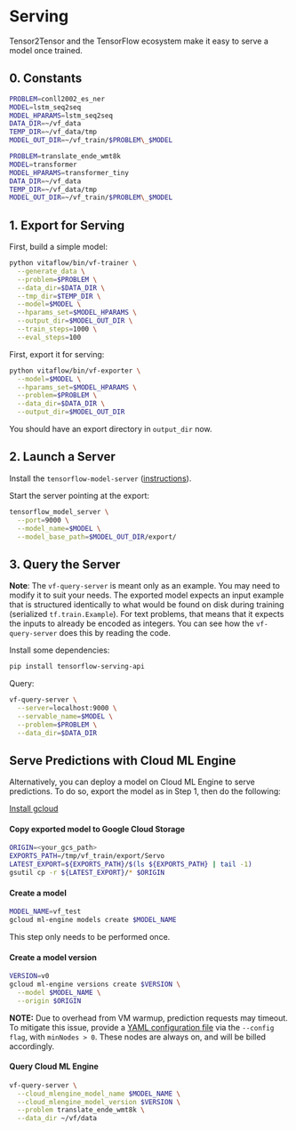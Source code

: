 # Serving

Tensor2Tensor and the TensorFlow ecosystem make it easy to serve a model once
trained.

## 0. Constants

```sh
PROBLEM=conll2002_es_ner
MODEL=lstm_seq2seq
MODEL_HPARAMS=lstm_seq2seq
DATA_DIR=~/vf_data
TEMP_DIR=~/vf_data/tmp
MODEL_OUT_DIR=~/vf_train/$PROBLEM\_$MODEL
```

```sh
PROBLEM=translate_ende_wmt8k
MODEL=transformer
MODEL_HPARAMS=transformer_tiny
DATA_DIR=~/vf_data
TEMP_DIR=~/vf_data/tmp
MODEL_OUT_DIR=~/vf_train/$PROBLEM\_$MODEL
```

## 1. Export for Serving

First, build a simple model:

```sh
python vitaflow/bin/vf-trainer \
  --generate_data \
  --problem=$PROBLEM \
  --data_dir=$DATA_DIR \
  --tmp_dir=$TEMP_DIR \
  --model=$MODEL \
  --hparams_set=$MODEL_HPARAMS \
  --output_dir=$MODEL_OUT_DIR \
  --train_steps=1000 \
  --eval_steps=100
```

First, export it for serving:

```sh
python vitaflow/bin/vf-exporter \
  --model=$MODEL \
  --hparams_set=$MODEL_HPARAMS \
  --problem=$PROBLEM \
  --data_dir=$DATA_DIR \
  --output_dir=$MODEL_OUT_DIR
```

You should have an export directory in `output_dir` now.

## 2. Launch a Server

Install the `tensorflow-model-server`
([instructions](https://www.tensorflow.org/serving/setup#installing_the_modelserver)).

Start the server pointing at the export:

```sh
tensorflow_model_server \
  --port=9000 \
  --model_name=$MODEL \
  --model_base_path=$MODEL_OUT_DIR/export/
```

## 3. Query the Server

**Note**: The `vf-query-server` is meant only as an example. You may need to
modify it to suit your needs. The exported model expects an input
example that is structured identically to what would be found on disk during
training (serialized `tf.train.Example`). For text problems, that means that
it expects the inputs to already be encoded as integers. You can see how the
`vf-query-server` does this by reading the code.

Install some dependencies:

```sh
pip install tensorflow-serving-api
```

Query:

```sh
vf-query-server \
  --server=localhost:9000 \
  --servable_name=$MODEL \
  --problem=$PROBLEM \
  --data_dir=$DATA_DIR
```


## Serve Predictions with Cloud ML Engine

Alternatively, you can deploy a model on Cloud ML Engine to serve predictions.
To do so, export the model as in Step 1, then do the following:

[Install gcloud](https://cloud.google.com/sdk/downloads)

#### Copy exported model to Google Cloud Storage

```sh
ORIGIN=<your_gcs_path>
EXPORTS_PATH=/tmp/vf_train/export/Servo
LATEST_EXPORT=${EXPORTS_PATH}/$(ls ${EXPORTS_PATH} | tail -1)
gsutil cp -r ${LATEST_EXPORT}/* $ORIGIN
```

#### Create a model

```sh
MODEL_NAME=vf_test
gcloud ml-engine models create $MODEL_NAME
```

This step only needs to be performed once.

#### Create a model version

```sh
VERSION=v0
gcloud ml-engine versions create $VERSION \
  --model $MODEL_NAME \
  --origin $ORIGIN
```

**NOTE:** Due to overhead from VM warmup, prediction requests may timeout. To
mitigate this issue, provide a [YAML configuration
file](https://cloud.google.com/sdk/gcloud/reference/ml-engine/versions/create)
via the `--config flag`, with `minNodes > 0`. These nodes are always on, and
will be billed accordingly.

#### Query Cloud ML Engine

```sh
vf-query-server \
  --cloud_mlengine_model_name $MODEL_NAME \
  --cloud_mlengine_model_version $VERSION \
  --problem translate_ende_wmt8k \
  --data_dir ~/vf/data
```
